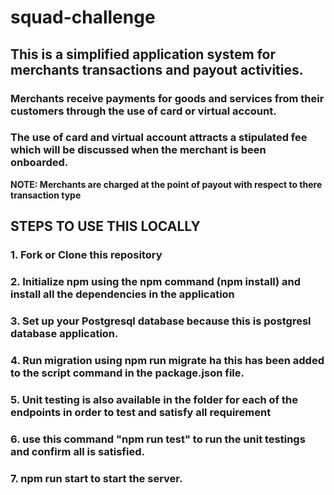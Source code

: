 # squad-challenge
## This is a simplified application system for merchants transactions and payout activities.
### Merchants receive payments for goods and services from their customers through the use of card or virtual account.
### The use of card and virtual account attracts a stipulated fee which will be discussed when the merchant is been onboarded.
**NOTE: Merchants are charged at the point of payout with respect to there transaction type**

## STEPS TO USE THIS LOCALLY
### 1. Fork or Clone this repository
### 2. Initialize npm using the npm command (npm install) and install all the dependencies in the application
### 3. Set up your Postgresql database because this is postgresl database application.
### 4. Run migration using npm run migrate ha this has been added to the script command in the package.json file.
### 5. Unit testing is also available in the folder for each of the endpoints in order to test and satisfy all requirement
### 6. use this command "npm run test" to run the unit testings and confirm all is satisfied. 
### 7. npm run start to start the server.


